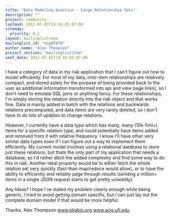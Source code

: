 ```yaml
---
title: "Data Modeling Question - Large Relationship Sets"
description: ""
project: community
lastmod: 2012-07-05T14:18:02-07:00
sitemap:
  priority: 0.2
layout: mailinglistitem
mailinglist_id: "msg07870"
author_name: "Alex Thompson"
project_section: "mailinglistitem"
sent_date: 2012-07-05T14:18:02-07:00
---
```



I have a category of data in my riak application that I can't figure out how to 
model efficiently. For most of my data, inter-item relationships are relatively 
compact, and stored solely for the purpose of being provided back to the user 
as additional information transformed into api and view page links), so I don't 
need to emulate SQL joins or anything fancy. For these relationships, I'm 
simply storing the relation directly into the riak object and that works fine. 
Data is mainly added in batch with the relations and backwards relations 
precomputed, and data items are very rarely deleted, so i don't have to do lots 
of updates to change relations.

However, I currently have a data type which has many, many (10k-1mil+) items 
for a specific relation type, and could potentially have items added and 
removed from it with relative frequency. I know I'll have other very similar 
data types soon if I can figure out a way to implement them efficiently. My 
current model involves using a relational database to store just these 
relations, but thats the only part of my application that needs a database, so 
I'd rather ditch the added complexity and find some way to do this in riak. 
Another ideal property would be to either fetch the whole relation set very 
quickly (fast-than map/reduce would allow), or to have the ability to 
efficiently and reliably page through results (sending a million+ items in a 
single JSON request starts to get pretty unwieldy).

Any Ideas? I hope I've stated my problem clearly enough while being generic, I 
tried to avoid getting domain specific, but I can just lay out the complete 
domain model if that would be more helpful.

Thanks,
Alex Thompson
www.idigbio.org
www.acis.ufl.edu

